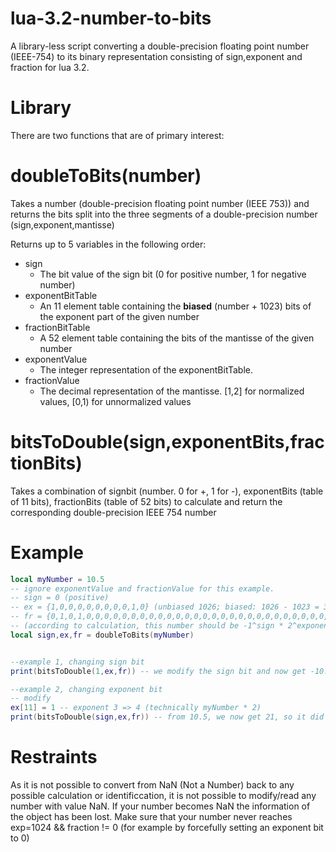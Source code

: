 # lua-3.2-number-to-bits
A library-less script converting a double-precision floating point number (IEEE-754) to its binary representation consisting of sign,exponent and fraction for lua 3.2.

# Library
There are two functions that are of primary interest:

# doubleToBits(number)
Takes a number (double-precision floating point number (IEEE 753)) and returns the bits split into the three segments of a double-precision number (sign,exponent,mantisse)

Returns up to 5 variables in the following order:
- sign
  - The bit value of the sign bit (0 for positive number, 1 for negative number)
- exponentBitTable
  - An 11 element table containing the **biased** (number + 1023) bits of the exponent part of the given number
- fractionBitTable 
  - A 52 element table containing the bits of the  mantisse of the given number
- exponentValue 
  - The integer representation of the exponentBitTable.
- fractionValue
  - The decimal representation of the mantisse. [1,2] for normalized values, [0,1) for unnormalized values
  
# bitsToDouble(sign,exponentBits,fractionBits)
Takes a combination of signbit (number. 0 for +, 1 for -), exponentBits (table of 11 bits), fractionBits (table of 52 bits) to calculate and return the corresponding double-precision IEEE 754 number


# Example
```lua
local myNumber = 10.5
-- ignore exponentValue and fractionValue for this example.
-- sign = 0 (positive)
-- ex = {1,0,0,0,0,0,0,0,0,1,0} (unbiased 1026; biased: 1026 - 1023 = 3)
-- fr = {0,1,0,1,0,0,0,0,0,0,0,0,0,0,0,0,0,0,0,0,0,0,0,0,0,0,0,0,0,0,0,0,0,0,0,0,0,0,0,0,0,0,0,0,0,0,0,0,0,0,0,0} (1.3125)
-- (according to calculation, this number should be -1^sign * 2^exponent * fraction = -1^0 * 2^3 * 1.3125 = 10.5)
local sign,ex,fr = doubleToBits(myNumber)


--example 1, changing sign bit
print(bitsToDouble(1,ex,fr)) -- we modify the sign bit and now get -10.5

--example 2, changing exponent bit
-- modify
ex[11] = 1 -- exponent 3 => 4 (technically myNumber * 2)
print(bitsToDouble(sign,ex,fr)) -- from 10.5, we now get 21, so it did what we expected it to :)

```

# Restraints 
As it is not possible to convert from NaN (Not a Number) back to any possible calculation or identificcation, it is not possible to modify/read any number with value NaN. If your number becomes NaN the information of the object has been lost. Make sure that your number never reaches exp=1024 && fraction != 0 (for example by forcefully setting an exponent bit to 0)
